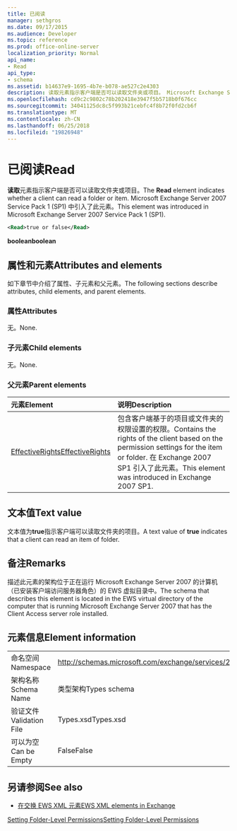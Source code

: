```yaml
---
title: 已阅读
manager: sethgros
ms.date: 09/17/2015
ms.audience: Developer
ms.topic: reference
ms.prod: office-online-server
localization_priority: Normal
api_name:
- Read
api_type:
- schema
ms.assetid: b14637e9-1695-4b7e-b078-ae527c2e4303
description: 读取元素指示客户端是否可以读取文件夹或项目。 Microsoft Exchange Server 2007 Service Pack 1 (SP1) 中引入了此元素。
ms.openlocfilehash: cd9c2c9802c78b202418e3947f5b5718b0f676cc
ms.sourcegitcommit: 34041125dc8c5f993b21cebfc4f8b72f0fd2cb6f
ms.translationtype: MT
ms.contentlocale: zh-CN
ms.lasthandoff: 06/25/2018
ms.locfileid: "19826948"
---
```

# <a name="read"></a><span data-ttu-id="4e6a2-104">已阅读</span><span class="sxs-lookup"><span data-stu-id="4e6a2-104">Read</span></span>

<span data-ttu-id="4e6a2-105">**读取**元素指示客户端是否可以读取文件夹或项目。</span><span class="sxs-lookup"><span data-stu-id="4e6a2-105">The **Read** element indicates whether a client can read a folder or item.</span></span> <span data-ttu-id="4e6a2-106">Microsoft Exchange Server 2007 Service Pack 1 (SP1) 中引入了此元素。</span><span class="sxs-lookup"><span data-stu-id="4e6a2-106">This element was introduced in Microsoft Exchange Server 2007 Service Pack 1 (SP1).</span></span> 
  
```xml
<Read>true or false</Read>
```

 <span data-ttu-id="4e6a2-107">**boolean**</span><span class="sxs-lookup"><span data-stu-id="4e6a2-107">**boolean**</span></span>
## <a name="attributes-and-elements"></a><span data-ttu-id="4e6a2-108">属性和元素</span><span class="sxs-lookup"><span data-stu-id="4e6a2-108">Attributes and elements</span></span>

<span data-ttu-id="4e6a2-109">如下章节中介绍了属性、子元素和父元素。</span><span class="sxs-lookup"><span data-stu-id="4e6a2-109">The following sections describe attributes, child elements, and parent elements.</span></span>
  
### <a name="attributes"></a><span data-ttu-id="4e6a2-110">属性</span><span class="sxs-lookup"><span data-stu-id="4e6a2-110">Attributes</span></span>

<span data-ttu-id="4e6a2-111">无。</span><span class="sxs-lookup"><span data-stu-id="4e6a2-111">None.</span></span>
  
### <a name="child-elements"></a><span data-ttu-id="4e6a2-112">子元素</span><span class="sxs-lookup"><span data-stu-id="4e6a2-112">Child elements</span></span>

<span data-ttu-id="4e6a2-113">无。</span><span class="sxs-lookup"><span data-stu-id="4e6a2-113">None.</span></span>
  
### <a name="parent-elements"></a><span data-ttu-id="4e6a2-114">父元素</span><span class="sxs-lookup"><span data-stu-id="4e6a2-114">Parent elements</span></span>

|<span data-ttu-id="4e6a2-115">**元素**</span><span class="sxs-lookup"><span data-stu-id="4e6a2-115">**Element**</span></span>|<span data-ttu-id="4e6a2-116">**说明**</span><span class="sxs-lookup"><span data-stu-id="4e6a2-116">**Description**</span></span>|
|:-----|:-----|
|[<span data-ttu-id="4e6a2-117">EffectiveRights</span><span class="sxs-lookup"><span data-stu-id="4e6a2-117">EffectiveRights</span></span>](effectiverights.md) <br/> |<span data-ttu-id="4e6a2-118">包含客户端基于的项目或文件夹的权限设置的权限。</span><span class="sxs-lookup"><span data-stu-id="4e6a2-118">Contains the rights of the client based on the permission settings for the item or folder.</span></span> <span data-ttu-id="4e6a2-119">在 Exchange 2007 SP1 引入了此元素。</span><span class="sxs-lookup"><span data-stu-id="4e6a2-119">This element was introduced in Exchange 2007 SP1.</span></span>  <br/> |
   
## <a name="text-value"></a><span data-ttu-id="4e6a2-120">文本值</span><span class="sxs-lookup"><span data-stu-id="4e6a2-120">Text value</span></span>

<span data-ttu-id="4e6a2-121">文本值为**true**指示客户端可以读取文件夹的项目。</span><span class="sxs-lookup"><span data-stu-id="4e6a2-121">A text value of **true** indicates that a client can read an item of folder.</span></span> 
  
## <a name="remarks"></a><span data-ttu-id="4e6a2-122">备注</span><span class="sxs-lookup"><span data-stu-id="4e6a2-122">Remarks</span></span>

<span data-ttu-id="4e6a2-123">描述此元素的架构位于正在运行 Microsoft Exchange Server 2007 的计算机（已安装客户端访问服务器角色）的 EWS 虚拟目录中。</span><span class="sxs-lookup"><span data-stu-id="4e6a2-123">The schema that describes this element is located in the EWS virtual directory of the computer that is running Microsoft Exchange Server 2007 that has the Client Access server role installed.</span></span>
  
## <a name="element-information"></a><span data-ttu-id="4e6a2-124">元素信息</span><span class="sxs-lookup"><span data-stu-id="4e6a2-124">Element information</span></span>

|||
|:-----|:-----|
|<span data-ttu-id="4e6a2-125">命名空间</span><span class="sxs-lookup"><span data-stu-id="4e6a2-125">Namespace</span></span>  <br/> |http://schemas.microsoft.com/exchange/services/2006/types  <br/> |
|<span data-ttu-id="4e6a2-126">架构名称</span><span class="sxs-lookup"><span data-stu-id="4e6a2-126">Schema Name</span></span>  <br/> |<span data-ttu-id="4e6a2-127">类型架构</span><span class="sxs-lookup"><span data-stu-id="4e6a2-127">Types schema</span></span>  <br/> |
|<span data-ttu-id="4e6a2-128">验证文件</span><span class="sxs-lookup"><span data-stu-id="4e6a2-128">Validation File</span></span>  <br/> |<span data-ttu-id="4e6a2-129">Types.xsd</span><span class="sxs-lookup"><span data-stu-id="4e6a2-129">Types.xsd</span></span>  <br/> |
|<span data-ttu-id="4e6a2-130">可以为空</span><span class="sxs-lookup"><span data-stu-id="4e6a2-130">Can be Empty</span></span>  <br/> |<span data-ttu-id="4e6a2-131">False</span><span class="sxs-lookup"><span data-stu-id="4e6a2-131">False</span></span>  <br/> |
   
## <a name="see-also"></a><span data-ttu-id="4e6a2-132">另请参阅</span><span class="sxs-lookup"><span data-stu-id="4e6a2-132">See also</span></span>



- [<span data-ttu-id="4e6a2-133">在交换 EWS XML 元素</span><span class="sxs-lookup"><span data-stu-id="4e6a2-133">EWS XML elements in Exchange</span></span>](ews-xml-elements-in-exchange.md)


[<span data-ttu-id="4e6a2-134">Setting Folder-Level Permissions</span><span class="sxs-lookup"><span data-stu-id="4e6a2-134">Setting Folder-Level Permissions</span></span>](http://msdn.microsoft.com/library/c7530e86-5112-401c-b10a-9c054ae59f07%28Office.15%29.aspx)

